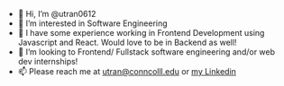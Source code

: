 - 👋 Hi, I’m @utran0612
- 👀 I’m interested in Software Engineering 
- 🌱 I have some experience working in Frontend Development using Javascript and React. Would love to be in Backend as well!
- 💞️ I’m looking to Frontend/ Fullstack software engineering and/or web dev internships!
- 📫 Please reach me at utran@conncolll.edu or [my Linkedin](https://www.linkedin.com/in/utran/)

<!---
utran0612/utran0612 is a ✨ special ✨ repository because its `README.md` (this file) appears on your GitHub profile.
You can click the Preview link to take a look at your changes.
--->
